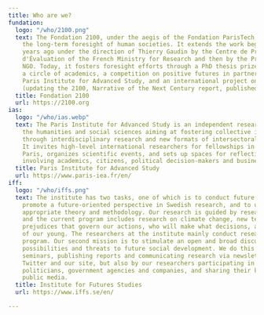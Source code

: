 ```yaml
---
title: Who are we?
fundation:
  logo: "/who/2100.png"
  text: The Fondation 2100, under the aegis of the Fondation ParisTech, aims to promote
    the long-term foresight of human societies. It extends the work begun nearly forty
    years ago under the direction of Thierry Gaudin by the Centre de Prospective et
    d'Évaluation of the French Ministry for Research and then by the Prospective 2100
    NGO. Today, it fosters foresight efforts through a PhD thesis prize awarded with
    a circle of academics, a competition on positive futures in partnership with the
    Paris Institute for Advanced Study, and an international project on global foresight
    (updating the 2100, Narrative of the Next Century report, published in 1990).
  title: Fondation 2100
  url: https://2100.org
ias:
  logo: "/who/ias.webp"
  text: The Paris Institute for Advanced Study is an independent research center in
    the humanities and social sciences aiming at fostering collective intelligence
    through interdisciplinary research and new formats of intersectoral collaborations.
    It invites high-level international researchers for fellowships in residence in
    Paris, organizes scientific events, and sets up spaces for reflection and exchange
    involving academics, citizens, political decision-makers and businesses.
  title: Paris Institute for Advanced Study
  url: https://www.paris-iea.fr/en/
iff:
  logo: "/who/iffs.png"
  text: The institute has two tasks, one of which is to conduct future studies, to
    promote a future-oriented perspective in Swedish research, and to use and develop
    appropriate theory and methodology. Our research is guided by research programs,
    and the current program includes research on climate change, new technologies,
    prejudices that govern our actions, who will make what decisions, and the well-being
    of our young. The researchers at the institute mainly conduct research in this
    program. Our second mission is to stimulate an open and broad discussion about
    possibilities and threats to future social development. We do this by organizing
    seminars, publishing reports and communicating research via newsletters, Facebook,
    Twitter and our site, but also by our researchers participating in debates, visiting
    politicians, government agencies and companies, and sharing their knowledge through
    public media.
  title: Institute for Futures Studies
  url: https://www.iffs.se/en/

---
```

